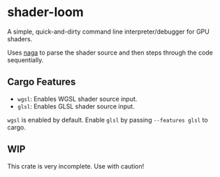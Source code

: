 # shader-loom

A simple, quick-and-dirty command line interpreter/debugger for GPU shaders.

Uses [naga](https://crates.io/crates/naga) to parse the shader source and then steps through the code sequentially.

## Cargo Features

- `wgsl`: Enables WGSL shader source input.
- `glsl`: Enables GLSL shader source input.

`wgsl` is enabled by default. Enable `glsl` by passing `--features glsl` to cargo.

## WIP

This crate is very incomplete. Use with caution!
